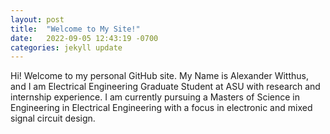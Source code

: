 ```yaml
---
layout: post
title:  "Welcome to My Site!"
date:   2022-09-05 12:43:19 -0700
categories: jekyll update
---
```

Hi! Welcome to my personal GitHub site. My Name is Alexander Witthus, and I am Electrical Engineering Graduate Student at ASU with research and internship experience.
I am currently pursuing a Masters of Science in Engineering in Electrical Engineering with a focus in electronic and mixed signal circuit design.

[jekyll-docs]: https://jekyllrb.com/docs/home
[jekyll-gh]:   https://github.com/jekyll/jekyll
[jekyll-talk]: https://talk.jekyllrb.com/

